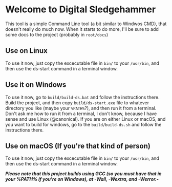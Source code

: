 # Welcome to Digital Sledgehammer

This tool is a simple Command Line tool (a bit similar to Windwos CMD), that doesn't really do much now.
When it starts to do more, I'll be sure to add some docs to the project (probably in `root/docs`)


## Use on Linux
To use it now, just copy the excecutable file in `bin/` to your `/usr/bin`, and then use the ds-start command in a terminal window.

## Use it on Windows
To use it now, go to `build/build-ds.bat` and follow the instructions there. Build the project, and then copy `build/ds-start.exe` file to whatever directory you like (maybe your `%PATH%`?), and then run it from a terminal. Don't ask me how to run it from a terminal, I don't know, because I have sense and use Linux (@canonical). If you are on either Linux or macOS, and you want to build for windows, go to the `build/build-ds.sh` and follow the instructions there.

## Use on macOS (If you're that kind of person)
To use it now, just copy the excecutable file in `bin/` to your `/usr/bin`, and then use the ds-start command in a terminal window.

<b>*Please note that this project builds using GCC (so you must have that in your %PATH% if you're on Windows), at -Wall, -Wextra, and -Werror.*-</b>